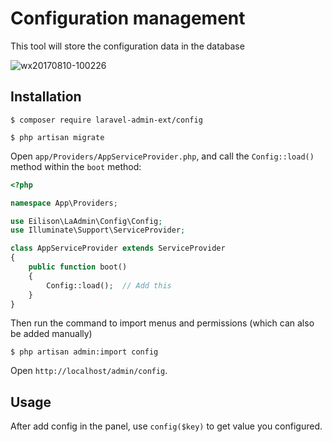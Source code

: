 # Configuration management

This tool will store the configuration data in the database

![wx20170810-100226](https://user-images.githubusercontent.com/1479100/29151322-0879681a-7db3-11e7-8005-03310686c884.png)

## Installation

```
$ composer require laravel-admin-ext/config

$ php artisan migrate
```

Open `app/Providers/AppServiceProvider.php`, and call the `Config::load()` method within the `boot` method:

```php
<?php

namespace App\Providers;

use Eilison\LaAdmin\Config\Config;
use Illuminate\Support\ServiceProvider;

class AppServiceProvider extends ServiceProvider
{
    public function boot()
    {
        Config::load();  // Add this
    }
}
```

Then run the command to import menus and permissions (which can also be added manually)

```
$ php artisan admin:import config
```

Open `http://localhost/admin/config`.

## Usage

After add config in the panel, use `config($key)` to get value you configured.